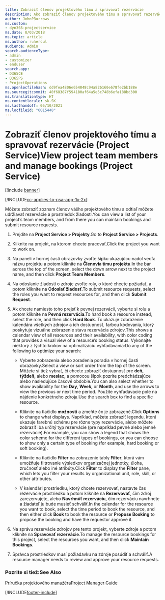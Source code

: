 ```yaml
---
title: Zobraziť členov projektového tímu a spravovať rezervácie
description: Ako zobraziť členov projektového tímu a spravovať rezervácie v Project Service
author: JohnPBurrows
ms.custom:
- dyn365-projectservice
ms.date: 8/03/2018
ms.topic: article
ms.author: ruhercul
audience: Admin
search.audienceType:
- admin
- customizer
- enduser
search.app:
- D365CE
- D365PS
- ProjectOperations
ms.openlocfilehash: dd9fea4806e654048c94a826160e678fe2bb188e
ms.sourcegitcommit: 40f68387f594180af64a5e5c748b6efa188bd300
ms.translationtype: HT
ms.contentlocale: sk-SK
ms.lasthandoff: 05/10/2021
ms.locfileid: "6015440"
---
```

# <a name="view-project-team-members-and-manage-bookings-project-service"></a><span data-ttu-id="2f49b-103">Zobraziť členov projektového tímu a spravovať rezervácie (Project Service)</span><span class="sxs-lookup"><span data-stu-id="2f49b-103">View project team members and manage bookings (Project Service)</span></span>

[!include [banner](../includes/psa-now-project-operations.md)]

[!INCLUDE[cc-applies-to-psa-app-1x-2x](../includes/cc-applies-to-psa-app-1x-2x.md)]

<span data-ttu-id="2f49b-104">Môžete zobraziť zoznam členov vášho projektového tímu a odtiaľ môžete udržiavať rezervácie a prostriedok žiadosti.</span><span class="sxs-lookup"><span data-stu-id="2f49b-104">You can view a list of your project’s team members, and from there you can maintain bookings and submit resource requests.</span></span>  
  
1.  <span data-ttu-id="2f49b-105">Prejdite na **Project Service > Projekty**.</span><span class="sxs-lookup"><span data-stu-id="2f49b-105">Go to **Project Service > Projects**.</span></span>  
  
2.  <span data-ttu-id="2f49b-106">Kliknite na projekt, na ktorom chcete pracovať.</span><span class="sxs-lookup"><span data-stu-id="2f49b-106">Click the project you want to work on.</span></span>  
  
3.  <span data-ttu-id="2f49b-107">Na paneli v hornej časti obrazovky zvoľte šípku ukazujúcu nadol vedľa názvu projektu a potom kliknite na **Členovia tímu projektu**.</span><span class="sxs-lookup"><span data-stu-id="2f49b-107">In the bar across the top of the screen, select the down arrow next to the project name, and then click **Project Team Members**.</span></span>  
  
4.  <span data-ttu-id="2f49b-108">Na odoslanie žiadostí o zdroje zvoľte roly, o ktoré chcete požiadať, a potom kliknite na **Odoslať žiadosť**.</span><span class="sxs-lookup"><span data-stu-id="2f49b-108">To submit resource requests, select the roles you want to request resources for, and then click **Submit Request**.</span></span>  
  
5.  <span data-ttu-id="2f49b-109">Ak chcete namiesto toho prejsť k pevnej rezervácii, vyberte si rolu a potom kliknite na **Pevná rezervácia**.</span><span class="sxs-lookup"><span data-stu-id="2f49b-109">To hard book a resource instead, select the role, and then click **Hard Book**.</span></span> <span data-ttu-id="2f49b-110">To ukazuje zobrazenie kalendára všetkých zdrojov a ich dostupnosť, farbou kódovania, ktorý poskytuje vizuálne zobrazenie stavu rezervácia zdrojov.</span><span class="sxs-lookup"><span data-stu-id="2f49b-110">This shows a calendar view of all resources and their availability, with color coding that provides a visual view of a resource’s booking status.</span></span> <span data-ttu-id="2f49b-111">Vykonajte niektorý z týchto krokov na optimalizáciu vyhľadávania:</span><span class="sxs-lookup"><span data-stu-id="2f49b-111">Do any of the following to optimize your search:</span></span>  
  
    -   <span data-ttu-id="2f49b-112">Vyberte zobrazenia alebo zoradenia poradia v hornej časti obrazovky.</span><span class="sxs-lookup"><span data-stu-id="2f49b-112">Select a view or sort order from the top of the screen.</span></span> <span data-ttu-id="2f49b-113">Môžete si tiež vybrať, či chcete zobraziť dostupnosť pre **deň**, **týždeň**, alebo **mesiac**, a pomocou šípok pozrite predchádzajúce alebo nasledujúce časové obdobie.</span><span class="sxs-lookup"><span data-stu-id="2f49b-113">You can also select whether to show availability for the **Day**, **Week**, or **Month**, and use the arrows to view the previous or next time period.</span></span> <span data-ttu-id="2f49b-114">Použite vyhľadávacie pole na nájdenie konkrétneho zdroja.</span><span class="sxs-lookup"><span data-stu-id="2f49b-114">Use the search box to find a specific resource.</span></span>  
  
    -   <span data-ttu-id="2f49b-115">Kliknite na tlačidlo **možnosti** a zmeňte čo je zobrazené.</span><span class="sxs-lookup"><span data-stu-id="2f49b-115">Click **Options** to change what displays.</span></span> <span data-ttu-id="2f49b-116">Napríklad, môžete zobraziť legendu, ktorá ukazuje farebnú schému pre rôzne typy rezervácie, alebo môžete zobraziť iba určitý typ rezervácie (pre napríklad pevné alebo jemné rezervácie).</span><span class="sxs-lookup"><span data-stu-id="2f49b-116">For example, you can show a legend that shows the color scheme for the different types of bookings, or you can choose to show only a certain type of booking (for example, hard booking or soft booking).</span></span>  
  
    -   <span data-ttu-id="2f49b-117">Kliknite na tlačidlo **Filter** na zobrazenie tably **Filter**, ktorá vám umožňuje filtrovanie výsledkov organizačnej jednotky, úloha, zručnosť alebo iné atribúty.</span><span class="sxs-lookup"><span data-stu-id="2f49b-117">Click **Filter** to display the **Filter** pane, which lets you filter your results by organizational unit, role, skill, or other attributes.</span></span>  
  
    -   <span data-ttu-id="2f49b-118">V kalendári prostriedku, ktorý chcete rezervovať, nastavte čas rezervácie prostriedku a potom kliknite na **Rezervovať**, čím zdroj zarezervujete, alebo **Navrhnúť rezerváciu**, čím rezerváciu navrhnete a žiadateľ ju bude musieť schváliť.</span><span class="sxs-lookup"><span data-stu-id="2f49b-118">In the calendar for the resource you want to book, select the time period to book the resource, and then either click **Book** to book the resource or **Propose Booking** to propose the booking and have the requestor approve it.</span></span>  
  
6.  <span data-ttu-id="2f49b-119">Na správu rezervácie zdrojov pre tento projekt, vyberte zdroje a potom kliknite na **Spravovať rezervácie**.</span><span class="sxs-lookup"><span data-stu-id="2f49b-119">To manage the resource bookings for this project, select the resources you want, and then click **Maintain Bookings**.</span></span>  
  
7.  <span data-ttu-id="2f49b-120">Správca prostriedkov musí požiadavku na zdroje posúdiť a schváliť.</span><span class="sxs-lookup"><span data-stu-id="2f49b-120">A resource manager needs to review and approve your resource requests.</span></span>  
  
### <a name="see-also"></a><span data-ttu-id="2f49b-121">Pozrite si tiež:</span><span class="sxs-lookup"><span data-stu-id="2f49b-121">See Also</span></span>  
 [<span data-ttu-id="2f49b-122">Príručka projektového manažéra</span><span class="sxs-lookup"><span data-stu-id="2f49b-122">Project Manager Guide</span></span>](../psa/project-manager-guide.md)


[!INCLUDE[footer-include](../includes/footer-banner.md)]